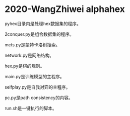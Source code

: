# 2020-WangZhiwei alphahex

pyhex目录内是处理hex数据集的程序。

2conquer.py是组合数据集的程序。

mcts.py是蒙特卡洛树搜索。

network.py是网络结构。

hex.py是棋的规则。

main.py是训练模型的主程序。

selfplay.py是自我对弈的主程序。

pc.py是path consistency的内容。

run.sh是一键执行的脚本。
